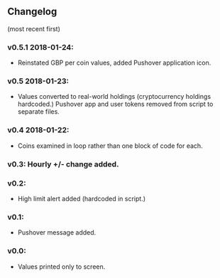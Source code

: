 ## Changelog
(most recent first)

### v0.5.1 2018-01-24:
* Reinstated GBP per coin values, added Pushover application icon.

### v0.5 2018-01-23:
* Values converted to real-world holdings (cryptocurrency holdings hardcoded.) Pushover app and user tokens removed from script to separate files.

### v0.4 2018-01-22:
* Coins examined in loop rather than one block of code for each.
### **v0.3**: Hourly +/- change added.

### v0.2:
* High limit alert added (hardcoded in script.)

### v0.1:
* Pushover message added.

### v0.0:
* Values printed only to screen.
